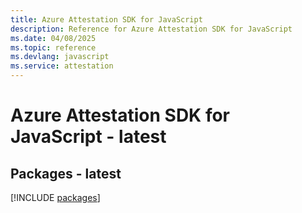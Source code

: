 ```yaml
---
title: Azure Attestation SDK for JavaScript
description: Reference for Azure Attestation SDK for JavaScript
ms.date: 04/08/2025
ms.topic: reference
ms.devlang: javascript
ms.service: attestation
---
```

# Azure Attestation SDK for JavaScript - latest
## Packages - latest
[!INCLUDE [packages](attestation-index.md)]